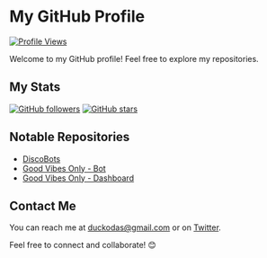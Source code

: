 # My GitHub Profile

[![Profile Views](https://komarev.com/ghpvc/?username=duckodas)](https://github.com/duckodas)

Welcome to my GitHub profile! Feel free to explore my repositories.

## My Stats

[![GitHub followers](https://img.shields.io/github/followers/duckodas?label=Followers&style=social)](https://github.com/duckodas)
[![GitHub stars](https://img.shields.io/github/stars/duckodas?label=Stars&style=social)](https://github.com/duckodas)

## Notable Repositories

- [DiscoBots](https://github.com/ProjectDiscord/discobots)
- [Good Vibes Only - Bot](https://github.com/gvobot/bot)
- [Good Vibes Only - Dashboard](https://github.com/gvobot/dashboard)

## Contact Me

You can reach me at [duckodas@gmail.com](mailto:duckodas@gmail.com) or on [Twitter](https://twitter.com/duckodas).

Feel free to connect and collaborate! 😊
